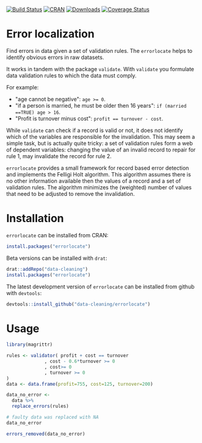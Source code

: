 [![Build Status](https://travis-ci.org/data-cleaning/errorlocate.svg)](https://travis-ci.org/data-cleaning/errorlocate)
[![CRAN](http://www.r-pkg.org/badges/version/errorlocate)](https://CRAN.R-project.org/package=errorlocate)
[![Downloads](http://cranlogs.r-pkg.org/badges/errorlocate)](http://www.r-pkg.org/pkg/errorlocate) 
[![Coverage Status](https://coveralls.io/repos/data-cleaning/errorlocate/badge.svg?branch=master&service=github)](https://coveralls.io/github/data-cleaning/errorlocate?branch=master)

# Error localization

Find errors in data given a set of validation rules.
The `errorlocate` helps to identify obvious errors in raw datasets.

It works in tandem with the package `validate`.
With `validate` you formulate data validation rules to which the data must comply.

For example:

- "age cannot be negative": `age >= 0`.
- "if a person is married, he must be older then 16 years": `if (married ==TRUE) age > 16`.
- "Profit is turnover minus cost": `profit == turnover - cost`.

While `validate` can check if a record is valid or not, it does not identify
which of the variables are responsible for the invalidation. This may seem a simple task,
but is actually quite tricky:  a set of validation rules form a web
of dependent variables: changing the value of an invalid record to repair for rule 1, may invalidate
the record for rule 2.

`errorlocate` provides a small framework for record based error detection and implements the Felligi Holt
algorithm. This algorithm assumes there is no other information available then the values of a record
and a set of validation rules. The algorithm minimizes the (weighted) number of values that need
to be adjusted to remove the invalidation.

# Installation

`errorlocate` can be installed from CRAN:

```R
install.packages("errorlocate")
```

Beta versions can be installed with `drat`:

```R
drat::addRepo("data-cleaning")
install.packages("errorlocate")
```

The latest development version of `errorlocate` can be installed from github with `devtools`:

```R
devtools::install_github("data-cleaning/errorlocate")
```

# Usage

```R
library(magrittr)

rules <- validator( profit + cost == turnover
              , cost - 0.6*turnover >= 0
              , cost>= 0
              , turnover >= 0
)
data <- data.frame(profit=755, cost=125, turnover=200)

data_no_error <-
  data %>%
  replace_errors(rules)

# faulty data was replaced with NA
data_no_error

errors_removed(data_no_error)
```
